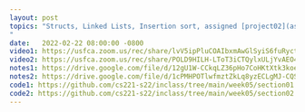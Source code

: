 ```yaml
---
layout: post
topics: "Structs, Linked Lists, Insertion sort, assigned [project02](assignments/project02.html) due 3/1
"
date:   2022-02-22 08:00:00 -0800
video1: https://usfca.zoom.us/rec/share/lvV5ipPluCOAIbxmAwGlSyiS6fuRyctBW8VRdE0VtpIY3f8q9SusuRI8_JSF0X4G.HEM8VhuVVc0k590S
video2: https://usfca.zoom.us/rec/share/POLD9HILH-LToT3iCTQylxULjYvAEO4uvk4okJE5kW7VGnj1ELHo5eOuHhx5o3MV.PIjihpm4H27OtRw6
notes1: https://drive.google.com/file/d/12gU1W-CCkqLZ36pHo7CoHKtXtk3koeRb/view?usp=sharing
notes2: https://drive.google.com/file/d/1cPMHPOTlwfmztZkLq8yzECLgMJ-CQSf5/view?usp=sharing
code1: https://github.com/cs221-s22/inclass/tree/main/week05/section01
code2: https://github.com/cs221-s22/inclass/tree/main/week05/section02
---
```







